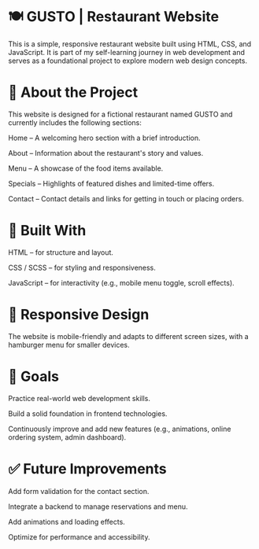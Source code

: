 # 🍽️ GUSTO | Restaurant Website
This is a simple, responsive restaurant website built using HTML, CSS, and JavaScript. It is part of my self-learning journey in web development and serves as a foundational project to explore modern web design concepts.

# 🚀 About the Project
This website is designed for a fictional restaurant named GUSTO and currently includes the following sections:

Home – A welcoming hero section with a brief introduction.

About – Information about the restaurant's story and values.

Menu – A showcase of the food items available.

Specials – Highlights of featured dishes and limited-time offers.

Contact – Contact details and links for getting in touch or placing orders.

# 🔧 Built With
HTML – for structure and layout.

CSS / SCSS – for styling and responsiveness.

JavaScript – for interactivity (e.g., mobile menu toggle, scroll effects).

# 📱 Responsive Design
The website is mobile-friendly and adapts to different screen sizes, with a hamburger menu for smaller devices.

# 🎯 Goals
Practice real-world web development skills.

Build a solid foundation in frontend technologies.

Continuously improve and add new features (e.g., animations, online ordering system, admin dashboard).

# ✅ Future Improvements
Add form validation for the contact section.

Integrate a backend to manage reservations and menu.

Add animations and loading effects.

Optimize for performance and accessibility.


